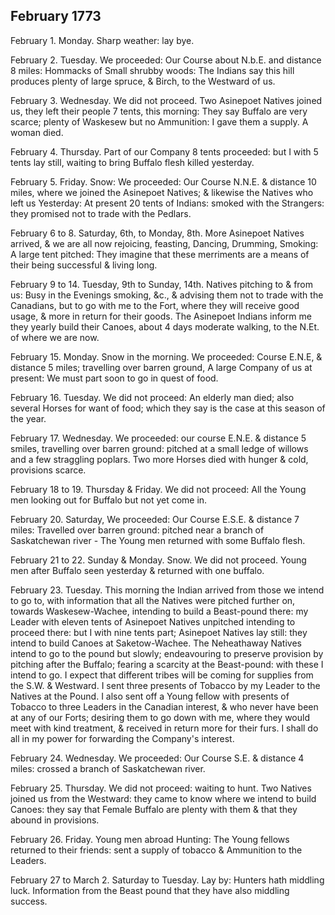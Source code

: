 ## February 1773

February 1. Monday. Sharp weather: lay bye.

February 2. Tuesday. We proceeded: Our Course about N.b.E. and distance 8 miles: Hommacks of Small shrubby woods: The Indians say this hill produces plenty of large spruce, & Birch, to the Westward of us.

February 3. Wednesday. We did not proceed. Two Asinepoet Natives joined us, they left their people 7 tents, this morning: They say Buffalo are very scarce; plenty of Waskesew but no Ammunition: I gave them a supply. A woman died.

February 4. Thursday. Part of our Company 8 tents proceeded: but I with 5 tents lay still, waiting to bring Buffalo flesh killed yesterday.

February 5. Friday. Snow: We proceeded: Our Course N.N.E. & distance 10 miles, where we joined the Asinepoet Natives; & likewise the Natives who left us Yesterday: At present 20 tents of Indians: smoked with the Strangers: they promised not to trade with the Pedlars.

February 6 to 8. Saturday, 6th, to Monday, 8th. More Asinepoet Natives arrived, & we are all now rejoicing, feasting, Dancing, Drumming, Smoking: A large tent pitched: They imagine that these merriments are a means of their being successful & living long.

February 9 to 14. Tuesday, 9th to Sunday, 14th. Natives pitching to & from us: Busy in the Evenings smoking, &c., & advising them not to trade with the Canadians, but to go with me to the Fort, where they will receive good usage, & more in return for their goods. The Asinepoet Indians inform me they yearly build their Canoes, about 4 days moderate walking, to the N.Et. of where we are now.

February 15. Monday. Snow in the morning. We proceeded: Course E.N.E, & distance 5 miles; travelling over barren ground, A large Company of us at present: We must part soon to go in quest of food.

February 16. Tuesday. We did not proceed: An elderly man died; also several Horses for want of food; which they say is the case at this season of the year.

February 17. Wednesday. We proceeded: our course E.N.E. & distance 5 smiles, travelling over barren ground: pitched at a small ledge of willows and a few straggling poplars. Two more Horses died with hunger & cold, provisions scarce.

February 18 to 19. Thursday & Friday. We did not proceed: All the Young men looking out for Buffalo but not yet come in.

February 20. Saturday, We proceeded: Our Course E.S.E. & distance 7 miles: Travelled over barren ground: pitched near a branch of Saskatchewan river - The Young men returned with some Buffalo flesh.

February 21 to 22. Sunday & Monday. Snow. We did not proceed. Young men after Buffalo seen yesterday & returned with one buffalo.

February 23. Tuesday. This morning the Indian arrived from those we intend to go to, with information that all the Natives were pitched further on, towards Waskesew-Wachee, intending to build a Beast-pound there: my Leader with eleven tents of Asinepoet Natives unpitched intending to proceed there: but I with nine tents part; Asinepoet Natives lay still: they intend to build Canoes at Saketow-Wachee. The Neheathaway Natives intend to go to the pound but slowly; endeavouring to preserve provision by pitching after the Buffalo; fearing a scarcity at the Beast-pound: with these I intend to go. I expect that different tribes will be coming for supplies from the S.W. & Westward. I sent three presents of Tobacco by my Leader to the Natives at the Pound. I also sent off a Young fellow with presents of Tobacco to three Leaders in the Canadian interest, & who never have been at any of our Forts; desiring them to go down with me, where they would meet with kind treatment, & received in return more for their furs. I shall do all in my power for forwarding the Company's interest.

February 24. Wednesday. We proceeded: Our Course S.E. & distance 4 miles: crossed a branch of Saskatchewan river.

February 25. Thursday. We did not proceed: waiting to hunt. Two Natives joined us from the Westward: they came to know where we intend to build Canoes: they say that Female Buffalo are plenty with them & that they abound in provisions.

February 26. Friday. Young men abroad Hunting: The Young fellows returned to their friends: sent a supply of tobacco & Ammunition to the Leaders.

February 27 to March 2. Saturday to Tuesday. Lay by: Hunters hath middling luck. Information from the Beast pound that they have also middling success.
